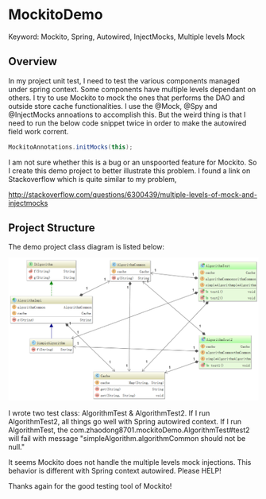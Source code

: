 MockitoDemo
===========

Keyword: Mockito, Spring, Autowired, InjectMocks, Multiple levels Mock

Overview
----
In my project unit test, I need to test the various components managed under spring context. Some components have multiple levels dependant on others. I try to use Mockito to mock the ones that performs the DAO and outside store cache functionalities. I use the @Mock, @Spy and @InjectMocks annoations to accomplish this. But the weird thing is that I need to run the below code snippet twice in order to make the autowired field work corrent. 
```java
MockitoAnnotations.initMocks(this);
```
I am not sure whether this is a bug or an unspoorted feature for Mockito. So I create this demo project to better illustrate this problem. I found a link on Stackoverflow which is quite similar to my problem,

http://stackoverflow.com/questions/6300439/multiple-levels-of-mock-and-injectmocks

Project Structure
--
The demo project class diagram is listed below:

![class_diagram.png](doc/class_diagram.png) 

I wrote two test class: AlgorithmTest & AlgorithmTest2. If I run AlgorithmTest2, all things go well with Spring autowired context. If I run AlgorithmTest, the com.zhaodong8701.mockitoDemo.AlgorithmTest#test2 will fail with message "simpleAlgorithm.algorithmCommon should not be null."

It seems Mockito does not handle the multiple levels mock injections. This behavior is different with Spring context autowired. Please HELP!

Thanks again for the good testing tool of Mockito!
